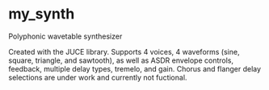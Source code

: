 # my_synth
Polyphonic wavetable synthesizer

Created with the JUCE library.  Supports 4 voices, 4 waveforms (sine, square, triangle, and sawtooth), as well as ASDR envelope
controls, feedback, multiple delay types, tremelo, and gain.  Chorus and flanger delay selections are under work and currently
not fuctional.
